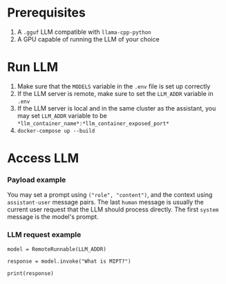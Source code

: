 # Prerequisites

1. A `.gguf` LLM compatible with `llama-cpp-python`
2. A GPU capable of running the LLM of your choice

# Run LLM

1. Make sure that the `MODELS` variable in the `.env` file is set up correctly
2. If the LLM server is remote, make sure to set the `LLM_ADDR` variable in `.env`
3. If the LLM server is local and in the same cluster as the assistant, you may set `LLM_ADDR` variable to be `*llm_container_name*:*llm_container_exposed_port*`
4. `docker-compose up --build`

# Access LLM

### Payload example

You may set a prompt using `("role", "content")`, and the context using `assistant-user` message pairs. The last `human` message is usually the current user request that the LLM should process directly. The first `system` message is the model's prompt.

### LLM request example

```
model = RemoteRunnable(LLM_ADDR)

response = model.invoke("What is MIPT?")

print(response)
```